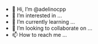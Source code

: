- 👋 Hi, I’m @adelinocpp
- 👀 I’m interested in ...
- 🌱 I’m currently learning ...
- 💞️ I’m looking to collaborate on ...
- 📫 How to reach me ...

<!---
adelinocpp/adelinocpp is a ✨ special ✨ repository because its `README.md` (this file) appears on your GitHub profile.
You can click the Preview link to take a look at your changes.
--->
